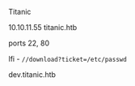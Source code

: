 
Titanic

10.10.11.55
titanic.htb

ports 22, 80

lfi - `//download?ticket=/etc/passwd`

dev.titanic.htb


